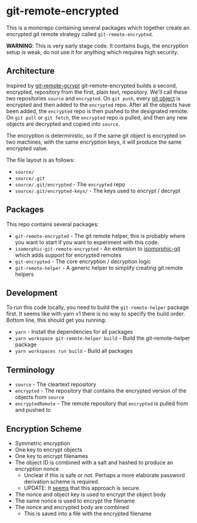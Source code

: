 # git-remote-encrypted

This is a monorepo containing several packages which together create an
encrypted git remote strategy called `git-remote-encrypted`.

**WARNING**: This is very early stage code. It contains bugs, the encryption
setup is weak, do not use it for anything which requires high security.

## Architecture

Inspired by [git-remote-gcrypt]() git-remote-encrypted builds a second,
encrypted, repository from the first, plain text, repository. We'll call
these two repositories `source` and `encrypted`. On `git push`, every [git
object](https://git-scm.com/book/en/v2/Git-Internals-Git-Objects) is
encrypted and then added to the `encrypted` repo. After all the objects have
been added, the `encrypted` repo is then pushed to the designated remote. On
`git pull` or `git fetch`, the `encrypted` repo is pulled, and then any new
objects are decrypted and copied into `source`.

The encryption is deterministic, so if the same git object is encrypted on
two machines, with the same encryption keys, it will produce the same
encrypted value.

The file layout is as follows:

- `source/`
- `source/.git`
- `source/.git/encrypted` - The `encrypted` repo
- `source/.git/encrypted-keys/` - The keys used to encrypt / decrypt

## Packages

This repo contains several packages:

- `git-remote-encrypted` - The git remote helper, this is probably where you
  want to start if you want to experiment with this code.
- `isomorphic-git-remote-encrypted` - An extension to
  [isomorphic-git](https://isomorphic-git.org/) which adds support for
  encrypted remotes
- `git-encrypted` - The core encryption / decryption logic
- `git-remote-helper` - A generic helper to simplify creating git remote
  helpers

## Development

To run this code locally, you need to build the `git-remote-helper` package first. It seems like with yarn v1 there is no way to specify the build order. Bottom line, this should get you running:

- `yarn` - Install the dependencies for all packages
- `yarn workspace git-remote-helper build` - Build the git-remote-helper package
- `yarn workspaces run build` - Build all packages

## Terminology

- `source` - The cleartext repository
- `encrypted` - The repository that contains the encrypted version of the
  objects from `source`
- `encryptedRemote` - The remote repository that `encrypted` is pulled from and
  pushed to

## Encryption Scheme

- Symmetric encryption
- One key to encrypt objects
- One key to encrypt filenames
- The object ID is combined with a salt and hashed to produce an encryption
  nonce
  - Unclear if this is safe or not. Perhaps a more elaborate password
    derivation scheme is required.
  - UPDATE: It [seems](https://github.com/dchest/tweetnacl-js/issues/207)
    that this approach is secure.
- The nonce and object key is used to encrypt the object body
- The same nonce is used to encrypt the filename
- The nonce and encrypted body are combined
  - This is saved into a file with the encrypted filename
